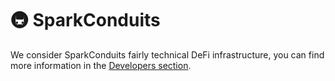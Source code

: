 # 🚇 SparkConduits

We consider SparkConduits fairly technical DeFi infrastructure, you can find more information in the [Developers section](https://devs.spark.fi/conduits/conduits-overview).
